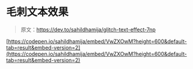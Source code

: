 # 毛刺文本效果

> 原文：<https://dev.to/sahildhamija/glitch-text-effect-7np>

[https://codepen.io/sahildhamija/embed/VwZXOwM?height=600&default-tab=result&embed-version=2](https://codepen.io/sahildhamija/embed/VwZXOwM?height=600&default-tab=result&embed-version=2)